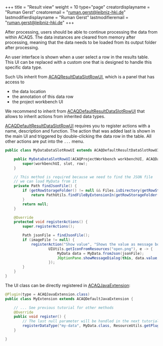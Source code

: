 +++
title = "Result view"
weight = 10
type="page"
creatordisplayname = "Ruman Gerst"
creatoremail = "ruman.gerst@leibniz-hki.de"
lastmodifierdisplayname = "Ruman Gerst"
lastmodifieremail = "ruman.gerst@leibniz-hki.de"
+++

After processing, users should be able to continue processing the data from within
ACAQ5. The data instances are cleared from memory after processing, meaning that
the data needs to be loaded from its output folder after processing.

An user interface is shown when a user select a row in the results table.
This UI can be replaced with a custom one that is designed to handle this specific data type.

Such UIs inherit from [ACAQResultDataSlotRowUI](/external/apidocs/org/hkijena/acaq5/ui/resultanalysis/ACAQResultDataSlotRowUI.html), which is a panel that has access to

* the data location
* the annotation of this data row
* the project workbench UI

We recommend to inherit from [ACAQDefaultResultDataSlotRowUI](/external/apidocs/org/hkijena/acaq5/ui/resultanalysis/ACAQDefaultResultDataSlotRowUI.html) that allows to inherit actions
from inherited data types.

[ACAQDefaultResultDataSlotRowUI](/external/apidocs/org/hkijena/acaq5/ui/resultanalysis/ACAQDefaultResultDataSlotRowUI.html) requires you to register actions with a name, description and function. The action that was added last is shown in the main UI and triggered by double-clicking the data row in the table. All other actions are put into the `...` menu.

```java
public class MyDataDataSlotRowUI extends ACAQDefaultResultDataSlotRowUI {

    public MyDataDataSlotRowUI(ACAQProjectWorkbench workbenchUI, ACAQDataSlot slot, ACAQExportedDataTable.Row row) {
        super(workbenchUI, slot, row);
    }

    // This method is required because we need to find the JSON file
    // we can load MyData from it
    private Path findJsonFile() {
        if (getRowStorageFolder() != null && Files.isDirectory(getRowStorageFolder())) {
            return PathUtils.findFileByExtensionIn(getRowStorageFolder(), ".json");
        }
        return null;
    }

    @Override
    protected void registerActions() {
        super.registerActions();

        Path jsonFile = findJsonFile();
        if (imageFile != null) {
            registerAction("Show value", "Shows the value as message box",
                    UIUtils.getIconFromResources("open.png"), e -> {
                        MyData data = MyData.fromJson(jsonFile);
                        JOptionPane.showMessageDialog(this, data.value, "The value is ...")
                    });
        }
    }
}
```

The UI class can be directly registered in [ACAQJavaExtension](/external/apidocs/org/hkijena/acaq5/ACAQJavaExtension.html):

```java
@Plugin(type = ACAQJavaExtension.class)
public class MyExtension extends ACAQDefaultJavaExtension {

    // ... See previous tutorial for other methods
    @Override
    public void register() {
        // The last null parameter will be handled in the next tutorial
        registerDataType("my-data", MyData.class, ResourceUtils.getPluginResource("/icons/data-types/data-type.png"), MyDataDataSlotRowUI.class, null);
    }

}
```

